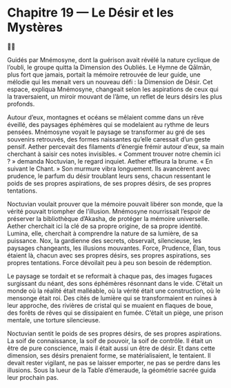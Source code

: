 # Chapitre 19 — Le Désir et les Mystères

🌙📯

Guidés par Mnémosyne, dont la guérison avait révélé la nature cyclique de l’oubli, le groupe quitta la Dimension des Oubliés. Le Hymne de Qālmān, plus fort que jamais, portait la mémoire retrouvée de leur guide, une mélodie qui les menait vers un nouveau défi : la Dimension de Désir. Cet espace, expliqua Mnémosyne, changeait selon les aspirations de ceux qui la traversaient, un miroir mouvant de l’âme, un reflet de leurs désirs les plus profonds.

Autour d’eux, montagnes et océans se mêlaient comme dans un rêve éveillé, des paysages éphémères qui se modelaient au rythme de leurs pensées. Mnémosyne voyait le paysage se transformer au gré de ses souvenirs retrouvés, des formes naissantes qu’elle caressait d’un geste pensif. Aether percevait des filaments d’énergie frémir autour d’eux, sa main cherchant à saisir ces notes invisibles. « Comment trouver notre chemin ici ? » demanda Noctuvian, le regard inquiet. Aether effleura la brume. « En suivant le Chant. » Son murmure vibra longuement. Ils avancèrent avec prudence, le parfum du désir troublant leurs sens, chacun ressentant le poids de ses propres aspirations, de ses propres désirs, de ses propres tentations.

Noctuvian voulait prouver que la mémoire pouvait libérer son monde, que la vérité pouvait triompher de l’illusion. Mnémosyne nourrissait l’espoir de préserver la bibliothèque d’Akasha, de protéger la mémoire universelle. Aether cherchait ici la clé de sa propre origine, de sa propre identité. Lumina, elle, cherchait à comprendre la nature de sa lumière, de sa puissance. Nox, la gardienne des secrets, observait, silencieuse, les paysages changeants, les illusions mouvantes. Force, Prudence, Élan, tous étaient là, chacun avec ses propres désirs, ses propres aspirations, ses propres tentations.
Force dévoilait peu à peu son besoin de rédemption.

Le paysage se tordait et se reformait à chaque pas, des images fugaces surgissant du néant, des sons éphémères résonnant dans le vide. C’était un monde où la réalité était malléable, où la vérité était une construction, où le mensonge était roi. Des cités de lumière qui se transformaient en ruines à leur approche, des rivières de cristal qui se muaient en flaques de boue, des forêts de rêves qui se dissipaient en fumée. C’était un piège, une prison mentale, une torture silencieuse.

Noctuvian sentit le poids de ses propres désirs, de ses propres aspirations. La soif de connaissance, la soif de pouvoir, la soif de contrôle. Il était un être de pure conscience, mais il était aussi un être de désir. Et dans cette dimension, ses désirs prenaient forme, se matérialisaient, le tentaient. Il devait rester vigilant, ne pas se laisser emporter, ne pas se perdre dans les illusions.
Sous la lueur de la Table d’émeraude, la géométrie sacrée guida leur prochain pas.
